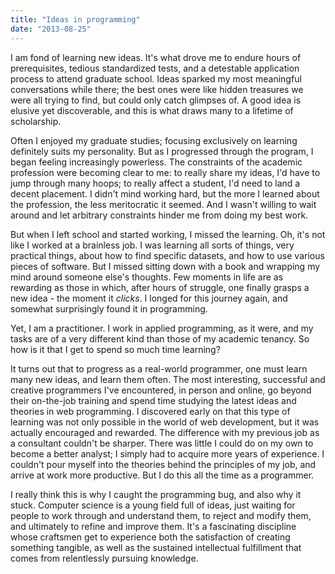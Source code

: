 ```yaml
---
title: "Ideas in programming"
date: "2013-08-25"
---
```


I am fond of learning new ideas. It's what drove me to endure hours of prerequisites, tedious standardized tests, and a detestable application process to attend graduate school. Ideas sparked my most meaningful conversations while there; the best ones were like hidden treasures we were all trying to find, but could only catch glimpses of. A good idea is elusive yet discoverable, and this is what draws many to a lifetime of scholarship.

Often I enjoyed my graduate studies; focusing exclusively on learning definitely suits my personality. But as I progressed through the program, I began feeling increasingly powerless. The constraints of the academic profession were becoming clear to me: to really share my ideas, I'd have to jump through many hoops; to really affect a student, I'd need to land a decent placement. I didn't mind working hard, but the more I learned about the profession, the less meritocratic it seemed. And I wasn't willing to wait around and let arbitrary constraints hinder me from doing my best work.

But when I left school and started working, I missed the learning. Oh, it's not like I worked at a brainless job. I was learning all sorts of things, very practical things, about how to find specific datasets, and how to use various pieces of software. But I missed sitting down with a book and wrapping my mind around someone else's thoughts. Few moments in life are as rewarding as those in which, after hours of struggle, one finally grasps a new idea - the moment it _clicks_. I longed for this journey again, and somewhat surprisingly found it in programming.

Yet, I am a practitioner. I work in applied programming, as it were, and my tasks are of a very different kind than those of my academic tenancy. So how is it that I get to spend so much time learning?

It turns out that to progress as a real-world programmer, one must learn many new ideas, and learn them often. The most interesting, successful and creative programmers I've encountered, in person and online, go beyond their on-the-job training and spend time studying the latest ideas and theories in web programming. I discovered early on that this type of learning was not only possible in the world of web development, but it was actually encouraged and rewarded. The difference with my previous job as a consultant couldn't be sharper. There was little I could do on my own to become a better analyst; I simply had to acquire more years of experience. I couldn't pour myself into the theories behind the principles of my job, and arrive at work more productive. But I do this all the time as a programmer.

I really think this is why I caught the programming bug, and also why it stuck. Computer science is a young field full of ideas, just waiting for people to work through and understand them, to reject and modify them, and ultimately to refine and improve them. It's a fascinating discipline whose craftsmen get to experience both the satisfaction of creating something tangible, as well as the sustained intellectual fulfillment that comes from relentlessly pursuing knowledge.
